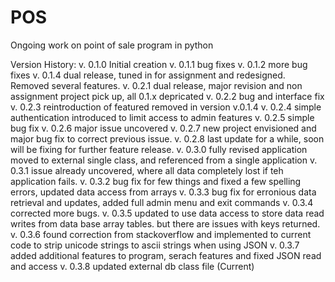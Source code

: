 # POS
Ongoing work on point of sale program in python

Version History:
v. 0.1.0 Initial creation
v. 0.1.1 bug fixes
v. 0.1.2 more bug fixes
v. 0.1.4 dual release, tuned in for assignment and redesigned. Removed several features.
v. 0.2.1 dual release, major revision and non assignment project pick up, all 0.1.x depricated
v. 0.2.2 bug and interface fix
v. 0.2.3 reintroduction of featured removed in version v.0.1.4
v. 0.2.4 simple authentication introduced to limit access to admin features
v. 0.2.5 simple bug fix
v. 0.2.6 major issue uncovered
v. 0.2.7 new project envisioned and major bug fix to correct previous issue.
v. 0.2.8 last update for a while, soon will be fixing for further feature release.
v. 0.3.0 fully revised application moved to external single class, and referenced from a single application
v. 0.3.1 issue already uncovered, where all data completely lost if teh application fails. 
v. 0.3.2 bug fix for few things and fixed a few spelling errors, updated data access from arrays
v. 0.3.3 bug fix for erronious data retrieval and updates, added full admin menu and exit commands
v. 0.3.4 corrected more bugs.
v. 0.3.5 updated to use data access to store data read writes from data base array tables. but there are issues with keys returned.
v. 0.3.6 found correction from stackoverflow and implemented to current code to strip unicode strings to ascii strings when using JSON
v. 0.3.7 added additional features to program, serach features and fixed JSON read and access
v. 0.3.8 updated external db class file (Current)
